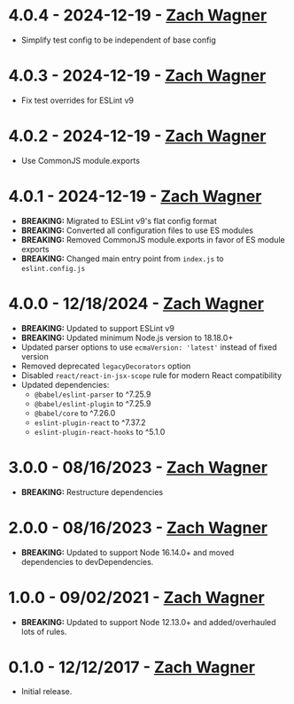 # 4.0.4 - 2024-12-19 - [Zach Wagner](mailto:zwagner86@gmail.com)
-   Simplify test config to be independent of base config

# 4.0.3 - 2024-12-19 - [Zach Wagner](mailto:zwagner86@gmail.com)
-   Fix test overrides for ESLint v9

# 4.0.2 - 2024-12-19 - [Zach Wagner](mailto:zwagner86@gmail.com)
-   Use CommonJS module.exports

# 4.0.1 - 2024-12-19 - [Zach Wagner](mailto:zwagner86@gmail.com)
-   **BREAKING:** Migrated to ESLint v9's flat config format
-   **BREAKING:** Converted all configuration files to use ES modules
-   **BREAKING:** Removed CommonJS module.exports in favor of ES module exports
-   **BREAKING:** Changed main entry point from `index.js` to `eslint.config.js`

# 4.0.0 - 12/18/2024 - [Zach Wagner](mailto:zwagner86@gmail.com)
-   **BREAKING:** Updated to support ESLint v9
-   **BREAKING:** Updated minimum Node.js version to 18.18.0+
-   Updated parser options to use `ecmaVersion: 'latest'` instead of fixed version
-   Removed deprecated `legacyDecorators` option
-   Disabled `react/react-in-jsx-scope` rule for modern React compatibility
-   Updated dependencies:
    -   `@babel/eslint-parser` to ^7.25.9
    -   `@babel/eslint-plugin` to ^7.25.9
    -   `@babel/core` to ^7.26.0
    -   `eslint-plugin-react` to ^7.37.2
    -   `eslint-plugin-react-hooks` to ^5.1.0

# 3.0.0 - 08/16/2023 - [Zach Wagner](mailto:zwagner86@gmail.com)
-   **BREAKING:** Restructure dependencies

# 2.0.0 - 08/16/2023 - [Zach Wagner](mailto:zwagner86@gmail.com)
-   **BREAKING:** Updated to support Node 16.14.0+ and moved dependencies to devDependencies.

# 1.0.0 - 09/02/2021 - [Zach Wagner](mailto:zwagner86@gmail.com)
-   **BREAKING:** Updated to support Node 12.13.0+ and added/overhauled lots of rules.

# 0.1.0 - 12/12/2017 - [Zach Wagner](mailto:zwagner86@gmail.com)
-   Initial release.
